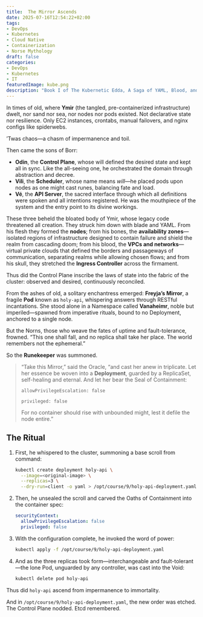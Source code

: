 ```yaml
---
title:  The Mirror Ascends
date: 2025-07-16T12:54:22+02:00
tags:
- DevOps
- Kubernetes
- Cloud Native
- Containerization
- Norse Mythology
draft: false
categories:
- DevOps
- Kubernetes
- IT
featuredImage: kube.png
description: "Book I of The Kubernetic Edda, A Saga of YAML, Blood, and Eventual Consistency"
---
```


In times of old, where **Ymir** (the tangled, pre-containerized infrastructure) dwelt, nor sand nor sea, nor nodes nor pods existed. Not declarative state nor resilience. Only EC2 instances, crontabs, manual failovers, and nginx configs like spiderwebs.

’Twas chaos—a chasm of impermanence and toil.

Then came the sons of Borr:

* **Odin**, the **Control Plane**, whose will defined the desired state and kept all in sync. Like the all-seeing one, he orchestrated the domain through abstraction and decree.
* **Vili**, the **Scheduler**, whose name means *will*—he placed pods upon nodes as one might cast runes, balancing fate and load.
* **Vé**, the **API Server**, the sacred interface through which all definitions were spoken and all intentions registered. He was the mouthpiece of the system and the entry point to its divine workings.

These three beheld the bloated body of Ymir, whose legacy code threatened all creation. They struck him down with blade and YAML. From his flesh they formed the **nodes**; from his bones, the **availability zones**—isolated regions of infrastructure designed to contain failure and shield the realm from cascading doom; from his blood, the **VPCs and networks**—virtual private clouds that defined the borders and passageways of communication, separating realms while allowing chosen flows; and from his skull, they stretched the **Ingress Controller** across the firmament.

Thus did the Control Plane inscribe the laws of state into the fabric of the cluster: observed and desired, continuously reconciled.

From the ashes of old, a solitary enchantress emerged: **Freyja’s Mirror**, a fragile **Pod** known as `holy-api`, whispering answers through RESTful incantations. She stood alone in a Namespace called **Vanaheimr**, noble but imperiled—spawned from imperative rituals, bound to no Deployment, anchored to a single node.

But the Norns, those who weave the fates of uptime and fault-tolerance, frowned. “This one shall fall, and no replica shall take her place. The world remembers not the ephemeral.”

So the **Runekeeper** was summoned.

> “Take this Mirror,” said the Oracle, “and cast her anew in triplicate. Let her essence be woven into a **Deployment**, guarded by a ReplicaSet, self-healing and eternal. And let her bear the Seal of Containment:
>
> `allowPrivilegeEscalation: false`
>
> `privileged: false`
>
> For no container should rise with unbounded might, lest it defile the node entire.”

## The Ritual

1. First, he whispered to the cluster, summoning a base scroll from command:

   ```bash
   kubectl create deployment holy-api \
     --image=<original-image> \
     --replicas=3 \
     --dry-run=client -o yaml > /opt/course/9/holy-api-deployment.yaml
   ```

2. Then, he unsealed the scroll and carved the Oaths of Containment into the container spec:

   ```yaml
   securityContext:
     allowPrivilegeEscalation: false
     privileged: false
   ```

3. With the configuration complete, he invoked the word of power:

   ```bash
   kubectl apply -f /opt/course/9/holy-api-deployment.yaml
   ```

4. And as the three replicas took form—interchangeable and fault-tolerant—the lone Pod, unguarded by any controller, was cast into the Void:

   ```bash
   kubectl delete pod holy-api
   ```

Thus did `holy-api` ascend from impermanence to immortality.

And in `/opt/course/9/holy-api-deployment.yaml`, the new order was etched. The Control Plane nodded. Etcd remembered.
